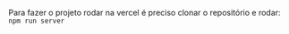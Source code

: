 Para fazer o projeto rodar na vercel é preciso clonar o repositório e rodar:
<code> npm run server </code>
